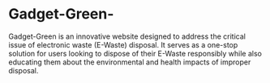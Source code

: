 # Gadget-Green-
Gadget-Green is an innovative website designed to address the critical issue of electronic waste (E-Waste) disposal. It serves as a one-stop solution for users looking to dispose of their E-Waste  responsibly while also educating them about the environmental and health impacts of improper  disposal.
